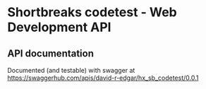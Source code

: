 # Shortbreaks codetest - Web Development API

## API documentation
Documented (and testable) with swagger at https://swaggerhub.com/apis/david-r-edgar/hx_sb_codetest/0.0.1


